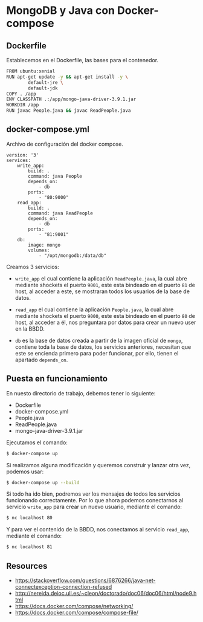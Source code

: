# MongoDB y Java con Docker-compose
## Dockerfile
Establecemos en el Dockerfile, las bases para el contenedor.
```sh
FROM ubuntu:xenial
RUN apt-get update -y && apt-get install -y \
        default-jre \
        default-jdk
COPY . /app
ENV CLASSPATH .:/app/mongo-java-driver-3.9.1.jar
WORKDIR /app
RUN javac People.java && javac ReadPeople.java
```
## docker-compose.yml
Archivo de configuración del docker compose.
```
version: '3'
services:
    write_app:
        build: .
        command: java People
        depends_on:
            - db
        ports:
            - "80:9000"
    read_app:
        build: .
        command: java ReadPeople
        depends_on:
            - db
        ports:
            - "81:9001"
    db:
        image: mongo
        volumes:
            - "/opt/mongodb:/data/db"
```
Creamos 3 servicios:
- `write_app` el cual contiene la aplicación `ReadPeople.java`, la cual abre mediante shockets el puerto `9001`, este esta bindeado en el puerto `81` de host, al acceder a este, se mostraran todos los usuarios de la base de datos.

- `read_app` el cual contiene la aplicación `People.java`, la cual abre mediante shockets el puerto `9000`, este esta bindeado en el puerto `80` de host, al acceder a él, nos preguntara por datos para crear un nuevo user en la BBDD.

- `db` es la base de datos creada a partir de la imagen oficial de `mongo`, contiene toda la base de datos, los servicios anteriores, necesitan que este se encienda primero para poder funcionar, por ello, tienen el apartado `depends_on`.

## Puesta en funcionamiento
En nuesto directorio de trabajo, debemos tener lo siguiente:
- Dockerfile
- docker-compose.yml
- People.java
- ReadPeople.java
- mongo-java-driver-3.9.1.jar

Ejecutamos el comando:
```sh
$ docker-compose up
```

Si realizamos alguna modificación y queremos construir y lanzar otra vez, podemos usar:
```sh
$ docker-compose up --build
```

Si todo ha ido bien, podremos ver los mensajes de todos los servicios funcionando correctamente.
Por lo que ahora podemos conectarnos al servicio `write_app` para crear un nuevo usuario, mediante el comando:
```sh
$ nc localhost 80
```

Y para ver el contenido de la BBDD, nos conectamos al servicio `read_app`, mediante el comando:
```sh
$ nc localhost 81
```

## Resources
- https://stackoverflow.com/questions/6876266/java-net-connectexception-connection-refused
- http://nereida.deioc.ull.es/~cleon/doctorado/doc06/doc06/html/node9.html
- https://docs.docker.com/compose/networking/
- https://docs.docker.com/compose/compose-file/